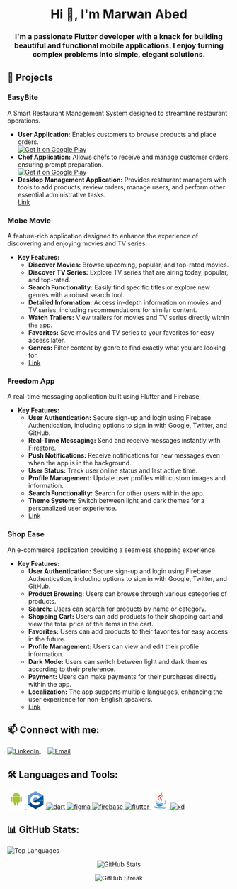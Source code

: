 <h1 align="center">Hi 👋, I'm Marwan Abed</h1>
<h3 align="center">I'm a passionate Flutter developer with a knack for building beautiful and functional mobile applications. I enjoy turning complex problems into simple, elegant solutions.</h3>

## 🚀 Projects

### EasyBite
A Smart Restaurant Management System designed to streamline restaurant operations.
- **User Application:** Enables customers to browse products and place orders.  
  [![Get it on Google Play](https://play.google.com/intl/en_us/badges/images/generic/en_badge_web_generic.png)](https://play.google.com/store/apps/details?id=com.easy.bite)
- **Chef Application:** Allows chefs to receive and manage customer orders, ensuring prompt preparation.  
  [![Get it on Google Play](https://play.google.com/intl/en_us/badges/images/generic/en_badge_web_generic.png)](https://play.google.com/store/apps/details?id=com.easybite.chief)
- **Desktop Management Application:** Provides restaurant managers with tools to add products, review orders, manage users, and perform other essential administrative tasks.  
  [Link](https://github.com/MarawanAbed/Admin_Panel_Easy_Bite)

### Mobe Movie
A feature-rich application designed to enhance the experience of discovering and enjoying movies and TV series.
- **Key Features:**
  - **Discover Movies:** Browse upcoming, popular, and top-rated movies.
  - **Discover TV Series:** Explore TV series that are airing today, popular, and top-rated.
  - **Search Functionality:** Easily find specific titles or explore new genres with a robust search tool.
  - **Detailed Information:** Access in-depth information on movies and TV series, including recommendations for similar content.
  - **Watch Trailers:** View trailers for movies and TV series directly within the app.
  - **Favorites:** Save movies and TV series to your favorites for easy access later.
  - **Genres:** Filter content by genre to find exactly what you are looking for.
  - [Link](https://github.com/MarawanAbed/Mobe-movie-app)

### Freedom App
A real-time messaging application built using Flutter and Firebase.
- **Key Features:**
  - **User Authentication:** Secure sign-up and login using Firebase Authentication, including options to sign in with Google, Twitter, and GitHub.
  - **Real-Time Messaging:** Send and receive messages instantly with Firestore.
  - **Push Notifications:** Receive notifications for new messages even when the app is in the background.
  - **User Status:** Track user online status and last active time.
  - **Profile Management:** Update user profiles with custom images and information.
  - **Search Functionality:** Search for other users within the app.
  - **Theme System:** Switch between light and dark themes for a personalized user experience.
  - [Link](https://github.com/MarawanAbed/freedom)

### Shop Ease
An e-commerce application providing a seamless shopping experience.
- **Key Features:**
  - **User Authentication:** Secure sign-up and login using Firebase Authentication, including options to sign in with Google, Twitter, and GitHub.
  - **Product Browsing:** Users can browse through various categories of products.
  - **Search:** Users can search for products by name or category.
  - **Shopping Cart:** Users can add products to their shopping cart and view the total price of the items in the cart.
  - **Favorites:** Users can add products to their favorites for easy access in the future.
  - **Profile Management:** Users can view and edit their profile information.
  - **Dark Mode:** Users can switch between light and dark themes according to their preference.
  - **Payment:** Users can make payments for their purchases directly within the app.
  - **Localization:** The app supports multiple languages, enhancing the user experience for non-English speakers.
  - [Link](https://github.com/MarawanAbed/Shop_Ease)

## 📫 Connect with me:
<p align="left">
  <a href="https://linkedin.com/in/marwanabed" target="blank">
    <img align="center" src="https://raw.githubusercontent.com/rahuldkjain/github-profile-readme-generator/master/src/images/icons/Social/linked-in-alt.svg" alt="LinkedIn" height="30" width="40" />
  </a>
  &nbsp;&nbsp;&nbsp;
  <a href="mailto:marwanabed453@gmail.com" target="blank">
    <img align="center" src="https://img.icons8.com/ios-filled/50/000000/email-open.png" alt="Email" height="30" width="40" />
  </a>
</p>

## 🛠 Languages and Tools:
<p align="left">
  <a href="https://developer.android.com" target="_blank" rel="noreferrer">
    <img src="https://raw.githubusercontent.com/devicons/devicon/master/icons/android/android-original-wordmark.svg" alt="android" width="40" height="40"/>
  </a>
  <a href="https://www.w3schools.com/cpp/" target="_blank" rel="noreferrer">
    <img src="https://raw.githubusercontent.com/devicons/devicon/master/icons/cplusplus/cplusplus-original.svg" alt="cplusplus" width="40" height="40"/>
  </a>
  <a href="https://dart.dev" target="_blank" rel="noreferrer">
    <img src="https://www.vectorlogo.zone/logos/dartlang/dartlang-icon.svg" alt="dart" width="40" height="40"/>
  </a>
  <a href="https://www.figma.com/" target="_blank" rel="noreferrer">
    <img src="https://www.vectorlogo.zone/logos/figma/figma-icon.svg" alt="figma" width="40" height="40"/>
  </a>
  <a href="https://firebase.google.com/" target="_blank" rel="noreferrer">
    <img src="https://www.vectorlogo.zone/logos/firebase/firebase-icon.svg" alt="firebase" width="40" height="40"/>
  </a>
  <a href="https://flutter.dev" target="_blank" rel="noreferrer">
    <img src="https://www.vectorlogo.zone/logos/flutterio/flutterio-icon.svg" alt="flutter" width="40" height="40"/>
  </a>
  <a href="https://www.java.com" target="_blank" rel="noreferrer">
    <img src="https://raw.githubusercontent.com/devicons/devicon/master/icons/java/java-original.svg" alt="java" width="40" height="40"/>
  </a>
  <a href="https://www.adobe.com/products/xd.html" target="_blank" rel="noreferrer">
    <img src="https://cdn.worldvectorlogo.com/logos/adobe-xd.svg" alt="xd" width="40" height="40"/>
  </a>
</p>

## 📊 GitHub Stats:
<p align="left">
  <img src="https://github-readme-stats.vercel.app/api/top-langs?username=marawanabed&show_icons=true&locale=en&layout=compact" alt="Top Languages"/>
</p>

<p align="center">
  <img src="https://github-readme-stats.vercel.app/api?username=marawanabed&show_icons=true&locale=en" alt="GitHub Stats"/>
</p>

<p align="center">
  <img src="https://github-readme-streak-stats.herokuapp.com/?user=marawanabed&" alt="GitHub Streak"/>
</p>
